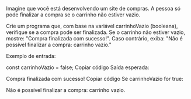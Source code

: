 Imagine que você está desenvolvendo um site de compras. A pessoa só pode finalizar a compra se o carrinho não estiver vazio.

Crie um programa que, com base na variável carrinhoVazio (booleana), verifique se a compra pode ser finalizada. Se o carrinho não estiver vazio, mostre: "Compra finalizada com sucesso!". Caso contrário, exiba: "Não é possível finalizar a compra: carrinho vazio."

Exemplo de entrada:

const carrinhoVazio = false;
Copiar código
Saída esperada:

Compra finalizada com sucesso!
Copiar código
Se carrinhoVazio for true:

Não é possível finalizar a compra: carrinho vazio.